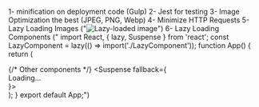 1- minification on deployment code (Gulp)
2- Jest for testing
3- Image Optimization  the best (JPEG, PNG, Webp)
4- Minimize HTTP Requests
5- Lazy Loading Images ("<img src="placeholder.jpg" data-src="image.jpg" alt="Lazy-loaded image" loading="lazy">")
6- Lazy Loading Components ("
import React, { lazy, Suspense } from 'react';
const LazyComponent = lazy(() => import('./LazyComponent'));
function App() {
  return (
    <div>
      {/* Other components */}
      <Suspense fallback={<div>Loading...</div>}>
        <LazyComponent />
      </Suspense>
    </div>
  );
}
export default App;")